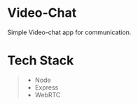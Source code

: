 # Video-Chat  

Simple Video-chat app for communication.  

# Tech Stack  
> * Node
> * Express
> * WebRTC

